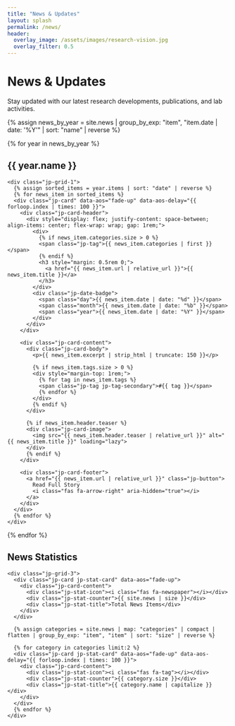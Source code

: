 ```yaml
---
title: "News & Updates"
layout: splash
permalink: /news/
header:
  overlay_image: /assets/images/research-vision.jpg
  overlay_filter: 0.5
---
```


<link rel="stylesheet" href="/assets/css/homepage.css">

<div class="jp-section">
  <div class="container">
    <div class="jp-hero-content">
      <h1>News & Updates</h1>
      <p class="jp-subtitle">Stay updated with our latest research developments, publications, and lab activities.</p>
    </div>
  </div>
</div>

{% assign news_by_year = site.news | group_by_exp: "item", "item.date | date: '%Y'" | sort: "name" | reverse %}

{% for year in news_by_year %}
<div class="jp-section">
  <div class="container">
    <div class="jp-section-header">
      <h2>{{ year.name }}</h2>
    </div>

    <div class="jp-grid-1">
      {% assign sorted_items = year.items | sort: "date" | reverse %}
      {% for news_item in sorted_items %}
      <div class="jp-card" data-aos="fade-up" data-aos-delay="{{ forloop.index | times: 100 }}">
        <div class="jp-card-header">
          <div style="display: flex; justify-content: space-between; align-items: center; flex-wrap: wrap; gap: 1rem;">
            <div>
              {% if news_item.categories.size > 0 %}
              <span class="jp-tag">{{ news_item.categories | first }}</span>
              {% endif %}
              <h3 style="margin: 0.5rem 0;">
                <a href="{{ news_item.url | relative_url }}">{{ news_item.title }}</a>
              </h3>
            </div>
            <div class="jp-date-badge">
              <span class="day">{{ news_item.date | date: "%d" }}</span>
              <span class="month">{{ news_item.date | date: "%b" }}</span>
              <span class="year">{{ news_item.date | date: "%Y" }}</span>
            </div>
          </div>
        </div>

        <div class="jp-card-content">
          <div class="jp-card-body">
            <p>{{ news_item.excerpt | strip_html | truncate: 150 }}</p>

            {% if news_item.tags.size > 0 %}
            <div style="margin-top: 1rem;">
              {% for tag in news_item.tags %}
              <span class="jp-tag jp-tag-secondary">#{{ tag }}</span>
              {% endfor %}
            </div>
            {% endif %}
          </div>

          {% if news_item.header.teaser %}
          <div class="jp-card-image">
            <img src="{{ news_item.header.teaser | relative_url }}" alt="{{ news_item.title }}" loading="lazy">
          </div>
          {% endif %}
        </div>

        <div class="jp-card-footer">
          <a href="{{ news_item.url | relative_url }}" class="jp-button">
            Read Full Story
            <i class="fas fa-arrow-right" aria-hidden="true"></i>
          </a>
        </div>
      </div>
      {% endfor %}
    </div>
  </div>
</div>
{% endfor %}

<div class="jp-section">
  <div class="container">
    <div class="jp-section-header">
      <h2>News Statistics</h2>
    </div>

    <div class="jp-grid-3">
      <div class="jp-card jp-stat-card" data-aos="fade-up">
        <div class="jp-card-content">
          <div class="jp-stat-icon"><i class="fas fa-newspaper"></i></div>
          <div class="jp-stat-counter">{{ site.news | size }}</div>
          <div class="jp-stat-title">Total News Items</div>
        </div>
      </div>

      {% assign categories = site.news | map: "categories" | compact | flatten | group_by_exp: "item", "item" | sort: "size" | reverse %}

      {% for category in categories limit:2 %}
      <div class="jp-card jp-stat-card" data-aos="fade-up" data-aos-delay="{{ forloop.index | times: 100 }}">
        <div class="jp-card-content">
          <div class="jp-stat-icon"><i class="fas fa-tag"></i></div>
          <div class="jp-stat-counter">{{ category.size }}</div>
          <div class="jp-stat-title">{{ category.name | capitalize }}</div>
        </div>
      </div>
      {% endfor %}
    </div>
  </div>
</div>

<script src="https://unpkg.com/aos@2.3.1/dist/aos.js"></script>
<script>
  AOS.init({
    duration: 800,
    once: true,
    offset: 100
  });
</script>
